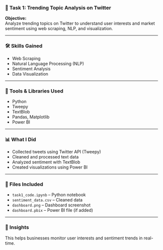 ### 📌 Task 1: Trending Topic Analysis on Twitter

**Objective:**  
Analyze trending topics on Twitter to understand user interests and market sentiment using web scraping, NLP, and visualization.

---

### 🛠️ Skills Gained
- Web Scraping  
- Natural Language Processing (NLP)  
- Sentiment Analysis  
- Data Visualization  

---

### 🧰 Tools & Libraries Used
- Python  
- Tweepy  
- TextBlob  
- Pandas, Matplotlib  
- Power BI  

---

### 📊 What I Did
- Collected tweets using Twitter API (Tweepy)
- Cleaned and processed text data
- Analyzed sentiment with TextBlob
- Created visualizations using Power BI

---

### 📁 Files Included
- `task1_code.ipynb` – Python notebook  
- `sentiment_data.csv` – Cleaned data  
- `dashboard.png` – Dashboard screenshot  
- `dashboard.pbix` – Power BI file (if added)

---

### 📝 Insights
This helps businesses monitor user interests and sentiment trends in real-time.

